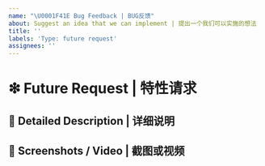 ```yaml
---
name: "\U0001F41E Bug Feedback | BUG反馈" 
about: Suggest an idea that we can implement | 提出一个我们可以实施的想法
title: ''
labels: 'Type: future request'
assignees: ''
---
```


# ❇ Future Request | 特性请求

## 📝 Detailed Description | 详细说明

<!-- 
Remove this comment and write a detailed description of the future request.
删除此注释并编写未来请求的详细描述。
-->

## 📸 Screenshots / Video | 截图或视频

<!--
For a clearer understanding of your issues, it's recommended to provide screenshots or videos. Without visual aids, your issues might remain unresolved.
为了更好地理解您的问题，请附带截图或视频。如果没有图像辅助，您的问题可能无法得到解决。
-->